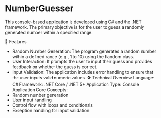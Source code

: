 # NumberGuesser
This console-based application is developed using C# and the .NET framework. The primary objective is for the user to guess a randomly generated number within a specified range.

🔧 Features
- Random Number Generation: The program generates a random number within a defined range (e.g., 1 to 10) using the Random class.
- User Interaction: It prompts the user to input their guess and provides feedback on whether the guess is correct.
- Input Validation: The application includes error handling to ensure that the user inputs valid numeric values.
🛠️ Technical Overview
Language: C#
Framework: .NET Core / .NET 5+
Application Type: Console Application
Core Concepts:
- Random number generation
- User input handling
- Control flow with loops and conditionals
- Exception handling for input validation
